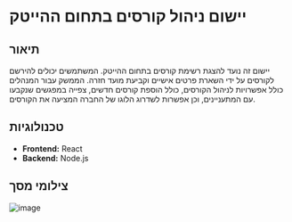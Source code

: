 # יישום ניהול קורסים בתחום ההייטק

## תיאור

יישום זה נועד להצגת רשימת קורסים בתחום ההייטק. המשתמשים יכולים להירשם לקורסים על ידי השארת פרטים אישיים וקביעת מועד חזרה. הממשק עבור המנהלים כולל אפשרויות לניהול הקורסים, כולל הוספת קורסים חדשים, צפייה במפגשים שנקבעו עם המתעניינים, וכן אפשרות לשדרוג הלוגו של החברה המציעה את הקורסים.

## טכנולוגיות

- **Frontend:** React
- **Backend:** Node.js

## צילומי מסך

![image](https://github.com/user-attachments/assets/4820ca5c-65d0-4be6-ba7d-44d75b995c82)



